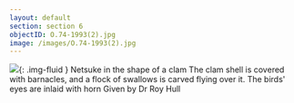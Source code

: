 ```yaml
---
layout: default
section: section 6
objectID: O.74-1993(2).jpg
image: /images/O.74-1993(2).jpg
---
```

![]({{site.baseurl}}/images/O.74-1993(2).jpg){: .img-fluid }
Netsuke in the shape of a clam
The clam shell is covered with barnacles, and a flock of swallows is carved flying over it. The birds' eyes are inlaid with horn
Given by Dr Roy Hull

